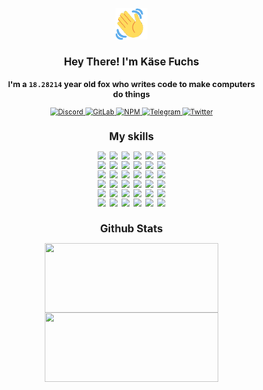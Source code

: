 <div><p align=center><img src=./resources/images/wave.gif width=64px height=64px></p><h2 align=center>Hey There! I'm Käse Fuchs</h2><h3 align=center>I'm a <code>18.28214</code> year old fox who writes code to make computers do things</h3><p align=center><a href=https://discord.com/users/507526681125322772><img alt=Discord src="https://img.shields.io/badge/Discord-5865F2?logo=discord&logoColor=white&style=flat-square#9e4152ffde89af72b1936500b4dd4535"> </a><a href=https://gitlab.com/kasefuchs><img alt=GitLab src="https://img.shields.io/badge/GitLab-330F63?logo=gitlab&logoColor=white&style=flat-square#9e4152ffde89af72b1936500b4dd4535"> </a><a href=https://npmjs.com/~kasefuchs><img alt=NPM src="https://img.shields.io/badge/NPM-CB3837?logo=npm&logoColor=white&style=flat-square#9e4152ffde89af72b1936500b4dd4535"> </a><a href=https://t.me/kasefuchs><img alt=Telegram src="https://img.shields.io/badge/Telegram-2CA5E0?logo=telegram&logoColor=white&style=flat-square#9e4152ffde89af72b1936500b4dd4535"> </a><a href=https://twitter.com/kasefuchs><img alt=Twitter src="https://img.shields.io/badge/Twitter-1DA1F2?logo=twitter&logoColor=white&style=flat-square#9e4152ffde89af72b1936500b4dd4535"></a></p><h2 align=center>My skills</h2><p align=center><a href=https://aws.amazon.com/ ><picture><source srcset="https://skillicons.dev/icons?i=aws&theme=dark#9e4152ffde89af72b1936500b4dd4535" media="(prefers-color-scheme: dark)"><source srcset="https://skillicons.dev/icons?i=aws&theme=light#9e4152ffde89af72b1936500b4dd4535" media="(prefers-color-scheme: light), (prefers-color-scheme: no-preference)"><img src="https://skillicons.dev/icons?i=aws&theme=light#9e4152ffde89af72b1936500b4dd4535"></picture></a>&nbsp;&nbsp;<a href=https://en.wikipedia.org/wiki/Bash_(Unix_shell)><picture><source srcset="https://skillicons.dev/icons?i=bash&theme=dark#9e4152ffde89af72b1936500b4dd4535" media="(prefers-color-scheme: dark)"><source srcset="https://skillicons.dev/icons?i=bash&theme=light#9e4152ffde89af72b1936500b4dd4535" media="(prefers-color-scheme: light), (prefers-color-scheme: no-preference)"><img src="https://skillicons.dev/icons?i=bash&theme=light#9e4152ffde89af72b1936500b4dd4535"></picture></a>&nbsp;&nbsp;<a href=https://discord.com/developers/docs><picture><source srcset="https://skillicons.dev/icons?i=bots&theme=dark#9e4152ffde89af72b1936500b4dd4535" media="(prefers-color-scheme: dark)"><source srcset="https://skillicons.dev/icons?i=bots&theme=light#9e4152ffde89af72b1936500b4dd4535" media="(prefers-color-scheme: light), (prefers-color-scheme: no-preference)"><img src="https://skillicons.dev/icons?i=bots&theme=light#9e4152ffde89af72b1936500b4dd4535"></picture></a>&nbsp;&nbsp;<a href=https://www.cloudflare.com/ ><picture><source srcset="https://skillicons.dev/icons?i=cloudflare&theme=dark#9e4152ffde89af72b1936500b4dd4535" media="(prefers-color-scheme: dark)"><source srcset="https://skillicons.dev/icons?i=cloudflare&theme=light#9e4152ffde89af72b1936500b4dd4535" media="(prefers-color-scheme: light), (prefers-color-scheme: no-preference)"><img src="https://skillicons.dev/icons?i=cloudflare&theme=light#9e4152ffde89af72b1936500b4dd4535"></picture></a>&nbsp;&nbsp;<a href=https://en.wikipedia.org/wiki/CSS><picture><source srcset="https://skillicons.dev/icons?i=css&theme=dark#9e4152ffde89af72b1936500b4dd4535" media="(prefers-color-scheme: dark)"><source srcset="https://skillicons.dev/icons?i=css&theme=light#9e4152ffde89af72b1936500b4dd4535" media="(prefers-color-scheme: light), (prefers-color-scheme: no-preference)"><img src="https://skillicons.dev/icons?i=css&theme=light#9e4152ffde89af72b1936500b4dd4535"></picture></a>&nbsp;&nbsp;<a href=https://www.docker.com/ ><picture><source srcset="https://skillicons.dev/icons?i=docker&theme=dark#9e4152ffde89af72b1936500b4dd4535" media="(prefers-color-scheme: dark)"><source srcset="https://skillicons.dev/icons?i=docker&theme=light#9e4152ffde89af72b1936500b4dd4535" media="(prefers-color-scheme: light), (prefers-color-scheme: no-preference)"><img src="https://skillicons.dev/icons?i=docker&theme=light#9e4152ffde89af72b1936500b4dd4535"></picture></a><br><a href=https://www.electronjs.org/ ><picture><source srcset="https://skillicons.dev/icons?i=electron&theme=dark#9e4152ffde89af72b1936500b4dd4535" media="(prefers-color-scheme: dark)"><source srcset="https://skillicons.dev/icons?i=electron&theme=light#9e4152ffde89af72b1936500b4dd4535" media="(prefers-color-scheme: light), (prefers-color-scheme: no-preference)"><img src="https://skillicons.dev/icons?i=electron&theme=light#9e4152ffde89af72b1936500b4dd4535"></picture></a>&nbsp;&nbsp;<a href=https://expressjs.com/ ><picture><source srcset="https://skillicons.dev/icons?i=express&theme=dark#9e4152ffde89af72b1936500b4dd4535" media="(prefers-color-scheme: dark)"><source srcset="https://skillicons.dev/icons?i=express&theme=light#9e4152ffde89af72b1936500b4dd4535" media="(prefers-color-scheme: light), (prefers-color-scheme: no-preference)"><img src="https://skillicons.dev/icons?i=express&theme=light#9e4152ffde89af72b1936500b4dd4535"></picture></a>&nbsp;&nbsp;<a href=https://www.figma.com/ ><picture><source srcset="https://skillicons.dev/icons?i=figma&theme=dark#9e4152ffde89af72b1936500b4dd4535" media="(prefers-color-scheme: dark)"><source srcset="https://skillicons.dev/icons?i=figma&theme=light#9e4152ffde89af72b1936500b4dd4535" media="(prefers-color-scheme: light), (prefers-color-scheme: no-preference)"><img src="https://skillicons.dev/icons?i=figma&theme=light#9e4152ffde89af72b1936500b4dd4535"></picture></a>&nbsp;&nbsp;<a href=https://firebase.google.com/ ><picture><source srcset="https://skillicons.dev/icons?i=firebase&theme=dark#9e4152ffde89af72b1936500b4dd4535" media="(prefers-color-scheme: dark)"><source srcset="https://skillicons.dev/icons?i=firebase&theme=light#9e4152ffde89af72b1936500b4dd4535" media="(prefers-color-scheme: light), (prefers-color-scheme: no-preference)"><img src="https://skillicons.dev/icons?i=firebase&theme=light#9e4152ffde89af72b1936500b4dd4535"></picture></a>&nbsp;&nbsp;<a href=https://flask.palletsprojects.com/ ><picture><source srcset="https://skillicons.dev/icons?i=flask&theme=dark#9e4152ffde89af72b1936500b4dd4535" media="(prefers-color-scheme: dark)"><source srcset="https://skillicons.dev/icons?i=flask&theme=light#9e4152ffde89af72b1936500b4dd4535" media="(prefers-color-scheme: light), (prefers-color-scheme: no-preference)"><img src="https://skillicons.dev/icons?i=flask&theme=light#9e4152ffde89af72b1936500b4dd4535"></picture></a>&nbsp;&nbsp;<a href=https://cloud.google.com/ ><picture><source srcset="https://skillicons.dev/icons?i=gcp&theme=dark#9e4152ffde89af72b1936500b4dd4535" media="(prefers-color-scheme: dark)"><source srcset="https://skillicons.dev/icons?i=gcp&theme=light#9e4152ffde89af72b1936500b4dd4535" media="(prefers-color-scheme: light), (prefers-color-scheme: no-preference)"><img src="https://skillicons.dev/icons?i=gcp&theme=light#9e4152ffde89af72b1936500b4dd4535"></picture></a><br><a href=https://git-scm.com/ ><picture><source srcset="https://skillicons.dev/icons?i=git&theme=dark#9e4152ffde89af72b1936500b4dd4535" media="(prefers-color-scheme: dark)"><source srcset="https://skillicons.dev/icons?i=git&theme=light#9e4152ffde89af72b1936500b4dd4535" media="(prefers-color-scheme: light), (prefers-color-scheme: no-preference)"><img src="https://skillicons.dev/icons?i=git&theme=light#9e4152ffde89af72b1936500b4dd4535"></picture></a>&nbsp;&nbsp;<a href=https://github.com/ ><picture><source srcset="https://skillicons.dev/icons?i=github&theme=dark#9e4152ffde89af72b1936500b4dd4535" media="(prefers-color-scheme: dark)"><source srcset="https://skillicons.dev/icons?i=github&theme=light#9e4152ffde89af72b1936500b4dd4535" media="(prefers-color-scheme: light), (prefers-color-scheme: no-preference)"><img src="https://skillicons.dev/icons?i=github&theme=light#9e4152ffde89af72b1936500b4dd4535"></picture></a>&nbsp;&nbsp;<a href=https://gitlab.com/ ><picture><source srcset="https://skillicons.dev/icons?i=gitlab&theme=dark#9e4152ffde89af72b1936500b4dd4535" media="(prefers-color-scheme: dark)"><source srcset="https://skillicons.dev/icons?i=gitlab&theme=light#9e4152ffde89af72b1936500b4dd4535" media="(prefers-color-scheme: light), (prefers-color-scheme: no-preference)"><img src="https://skillicons.dev/icons?i=gitlab&theme=light#9e4152ffde89af72b1936500b4dd4535"></picture></a>&nbsp;&nbsp;<a href=https://www.heroku.com/ ><picture><source srcset="https://skillicons.dev/icons?i=heroku&theme=dark#9e4152ffde89af72b1936500b4dd4535" media="(prefers-color-scheme: dark)"><source srcset="https://skillicons.dev/icons?i=heroku&theme=light#9e4152ffde89af72b1936500b4dd4535" media="(prefers-color-scheme: light), (prefers-color-scheme: no-preference)"><img src="https://skillicons.dev/icons?i=heroku&theme=light#9e4152ffde89af72b1936500b4dd4535"></picture></a>&nbsp;&nbsp;<a href=https://en.wikipedia.org/wiki/HTML><picture><source srcset="https://skillicons.dev/icons?i=html&theme=dark#9e4152ffde89af72b1936500b4dd4535" media="(prefers-color-scheme: dark)"><source srcset="https://skillicons.dev/icons?i=html&theme=light#9e4152ffde89af72b1936500b4dd4535" media="(prefers-color-scheme: light), (prefers-color-scheme: no-preference)"><img src="https://skillicons.dev/icons?i=html&theme=light#9e4152ffde89af72b1936500b4dd4535"></picture></a>&nbsp;&nbsp;<a href=https://en.wikipedia.org/wiki/JavaScript><picture><source srcset="https://skillicons.dev/icons?i=js&theme=dark#9e4152ffde89af72b1936500b4dd4535" media="(prefers-color-scheme: dark)"><source srcset="https://skillicons.dev/icons?i=js&theme=light#9e4152ffde89af72b1936500b4dd4535" media="(prefers-color-scheme: light), (prefers-color-scheme: no-preference)"><img src="https://skillicons.dev/icons?i=js&theme=light#9e4152ffde89af72b1936500b4dd4535"></picture></a><br><a href=https://en.wikipedia.org/wiki/Linux><picture><source srcset="https://skillicons.dev/icons?i=linux&theme=dark#9e4152ffde89af72b1936500b4dd4535" media="(prefers-color-scheme: dark)"><source srcset="https://skillicons.dev/icons?i=linux&theme=light#9e4152ffde89af72b1936500b4dd4535" media="(prefers-color-scheme: light), (prefers-color-scheme: no-preference)"><img src="https://skillicons.dev/icons?i=linux&theme=light#9e4152ffde89af72b1936500b4dd4535"></picture></a>&nbsp;&nbsp;<a href=https://mui.com/ ><picture><source srcset="https://skillicons.dev/icons?i=materialui&theme=dark#9e4152ffde89af72b1936500b4dd4535" media="(prefers-color-scheme: dark)"><source srcset="https://skillicons.dev/icons?i=materialui&theme=light#9e4152ffde89af72b1936500b4dd4535" media="(prefers-color-scheme: light), (prefers-color-scheme: no-preference)"><img src="https://skillicons.dev/icons?i=materialui&theme=light#9e4152ffde89af72b1936500b4dd4535"></picture></a>&nbsp;&nbsp;<a href=https://en.wikipedia.org/wiki/Markdown><picture><source srcset="https://skillicons.dev/icons?i=md&theme=dark#9e4152ffde89af72b1936500b4dd4535" media="(prefers-color-scheme: dark)"><source srcset="https://skillicons.dev/icons?i=md&theme=light#9e4152ffde89af72b1936500b4dd4535" media="(prefers-color-scheme: light), (prefers-color-scheme: no-preference)"><img src="https://skillicons.dev/icons?i=md&theme=light#9e4152ffde89af72b1936500b4dd4535"></picture></a>&nbsp;&nbsp;<a href=https://www.mongodb.com/ ><picture><source srcset="https://skillicons.dev/icons?i=mongodb&theme=dark#9e4152ffde89af72b1936500b4dd4535" media="(prefers-color-scheme: dark)"><source srcset="https://skillicons.dev/icons?i=mongodb&theme=light#9e4152ffde89af72b1936500b4dd4535" media="(prefers-color-scheme: light), (prefers-color-scheme: no-preference)"><img src="https://skillicons.dev/icons?i=mongodb&theme=light#9e4152ffde89af72b1936500b4dd4535"></picture></a>&nbsp;&nbsp;<a href=https://www.mysql.com/ ><picture><source srcset="https://skillicons.dev/icons?i=mysql&theme=dark#9e4152ffde89af72b1936500b4dd4535" media="(prefers-color-scheme: dark)"><source srcset="https://skillicons.dev/icons?i=mysql&theme=light#9e4152ffde89af72b1936500b4dd4535" media="(prefers-color-scheme: light), (prefers-color-scheme: no-preference)"><img src="https://skillicons.dev/icons?i=mysql&theme=light#9e4152ffde89af72b1936500b4dd4535"></picture></a>&nbsp;&nbsp;<a href=https://nextjs.org/ ><picture><source srcset="https://skillicons.dev/icons?i=nextjs&theme=dark#9e4152ffde89af72b1936500b4dd4535" media="(prefers-color-scheme: dark)"><source srcset="https://skillicons.dev/icons?i=nextjs&theme=light#9e4152ffde89af72b1936500b4dd4535" media="(prefers-color-scheme: light), (prefers-color-scheme: no-preference)"><img src="https://skillicons.dev/icons?i=nextjs&theme=light#9e4152ffde89af72b1936500b4dd4535"></picture></a><br><a href=https://nodejs.org/en/ ><picture><source srcset="https://skillicons.dev/icons?i=nodejs&theme=dark#9e4152ffde89af72b1936500b4dd4535" media="(prefers-color-scheme: dark)"><source srcset="https://skillicons.dev/icons?i=nodejs&theme=light#9e4152ffde89af72b1936500b4dd4535" media="(prefers-color-scheme: light), (prefers-color-scheme: no-preference)"><img src="https://skillicons.dev/icons?i=nodejs&theme=light#9e4152ffde89af72b1936500b4dd4535"></picture></a>&nbsp;&nbsp;<a href=https://www.postgresql.org/ ><picture><source srcset="https://skillicons.dev/icons?i=postgres&theme=dark#9e4152ffde89af72b1936500b4dd4535" media="(prefers-color-scheme: dark)"><source srcset="https://skillicons.dev/icons?i=postgres&theme=light#9e4152ffde89af72b1936500b4dd4535" media="(prefers-color-scheme: light), (prefers-color-scheme: no-preference)"><img src="https://skillicons.dev/icons?i=postgres&theme=light#9e4152ffde89af72b1936500b4dd4535"></picture></a>&nbsp;&nbsp;<a href=https://learn.microsoft.com/en-us/powershell/ ><picture><source srcset="https://skillicons.dev/icons?i=powershell&theme=dark#9e4152ffde89af72b1936500b4dd4535" media="(prefers-color-scheme: dark)"><source srcset="https://skillicons.dev/icons?i=powershell&theme=light#9e4152ffde89af72b1936500b4dd4535" media="(prefers-color-scheme: light), (prefers-color-scheme: no-preference)"><img src="https://skillicons.dev/icons?i=powershell&theme=light#9e4152ffde89af72b1936500b4dd4535"></picture></a>&nbsp;&nbsp;<a href=https://www.python.org/ ><picture><source srcset="https://skillicons.dev/icons?i=py&theme=dark#9e4152ffde89af72b1936500b4dd4535" media="(prefers-color-scheme: dark)"><source srcset="https://skillicons.dev/icons?i=py&theme=light#9e4152ffde89af72b1936500b4dd4535" media="(prefers-color-scheme: light), (prefers-color-scheme: no-preference)"><img src="https://skillicons.dev/icons?i=py&theme=light#9e4152ffde89af72b1936500b4dd4535"></picture></a>&nbsp;&nbsp;<a href=https://www.raspberrypi.org/ ><picture><source srcset="https://skillicons.dev/icons?i=raspberrypi&theme=dark#9e4152ffde89af72b1936500b4dd4535" media="(prefers-color-scheme: dark)"><source srcset="https://skillicons.dev/icons?i=raspberrypi&theme=light#9e4152ffde89af72b1936500b4dd4535" media="(prefers-color-scheme: light), (prefers-color-scheme: no-preference)"><img src="https://skillicons.dev/icons?i=raspberrypi&theme=light#9e4152ffde89af72b1936500b4dd4535"></picture></a>&nbsp;&nbsp;<a href=https://reactjs.org/ ><picture><source srcset="https://skillicons.dev/icons?i=react&theme=dark#9e4152ffde89af72b1936500b4dd4535" media="(prefers-color-scheme: dark)"><source srcset="https://skillicons.dev/icons?i=react&theme=light#9e4152ffde89af72b1936500b4dd4535" media="(prefers-color-scheme: light), (prefers-color-scheme: no-preference)"><img src="https://skillicons.dev/icons?i=react&theme=light#9e4152ffde89af72b1936500b4dd4535"></picture></a><br><a href=https://redux.js.org/ ><picture><source srcset="https://skillicons.dev/icons?i=redux&theme=dark#9e4152ffde89af72b1936500b4dd4535" media="(prefers-color-scheme: dark)"><source srcset="https://skillicons.dev/icons?i=redux&theme=light#9e4152ffde89af72b1936500b4dd4535" media="(prefers-color-scheme: light), (prefers-color-scheme: no-preference)"><img src="https://skillicons.dev/icons?i=redux&theme=light#9e4152ffde89af72b1936500b4dd4535"></picture></a>&nbsp;&nbsp;<a href=https://en.wikipedia.org/wiki/Regular_expression><picture><source srcset="https://skillicons.dev/icons?i=regex&theme=dark#9e4152ffde89af72b1936500b4dd4535" media="(prefers-color-scheme: dark)"><source srcset="https://skillicons.dev/icons?i=regex&theme=light#9e4152ffde89af72b1936500b4dd4535" media="(prefers-color-scheme: light), (prefers-color-scheme: no-preference)"><img src="https://skillicons.dev/icons?i=regex&theme=light#9e4152ffde89af72b1936500b4dd4535"></picture></a>&nbsp;&nbsp;<a href=https://en.wikipedia.org/wiki/Sass_(stylesheet_language)><picture><source srcset="https://skillicons.dev/icons?i=sass&theme=dark#9e4152ffde89af72b1936500b4dd4535" media="(prefers-color-scheme: dark)"><source srcset="https://skillicons.dev/icons?i=sass&theme=light#9e4152ffde89af72b1936500b4dd4535" media="(prefers-color-scheme: light), (prefers-color-scheme: no-preference)"><img src="https://skillicons.dev/icons?i=sass&theme=light#9e4152ffde89af72b1936500b4dd4535"></picture></a>&nbsp;&nbsp;<a href=https://www.typescriptlang.org/ ><picture><source srcset="https://skillicons.dev/icons?i=ts&theme=dark#9e4152ffde89af72b1936500b4dd4535" media="(prefers-color-scheme: dark)"><source srcset="https://skillicons.dev/icons?i=ts&theme=light#9e4152ffde89af72b1936500b4dd4535" media="(prefers-color-scheme: light), (prefers-color-scheme: no-preference)"><img src="https://skillicons.dev/icons?i=ts&theme=light#9e4152ffde89af72b1936500b4dd4535"></picture></a>&nbsp;&nbsp;<a href=https://unity.com/ ><picture><source srcset="https://skillicons.dev/icons?i=unity&theme=dark#9e4152ffde89af72b1936500b4dd4535" media="(prefers-color-scheme: dark)"><source srcset="https://skillicons.dev/icons?i=unity&theme=light#9e4152ffde89af72b1936500b4dd4535" media="(prefers-color-scheme: light), (prefers-color-scheme: no-preference)"><img src="https://skillicons.dev/icons?i=unity&theme=light#9e4152ffde89af72b1936500b4dd4535"></picture></a>&nbsp;&nbsp;<a href=https://workers.cloudflare.com/ ><picture><source srcset="https://skillicons.dev/icons?i=workers&theme=dark#9e4152ffde89af72b1936500b4dd4535" media="(prefers-color-scheme: dark)"><source srcset="https://skillicons.dev/icons?i=workers&theme=light#9e4152ffde89af72b1936500b4dd4535" media="(prefers-color-scheme: light), (prefers-color-scheme: no-preference)"><img src="https://skillicons.dev/icons?i=workers&theme=light#9e4152ffde89af72b1936500b4dd4535"></picture></a><br></p><h2 align=center>Github Stats</h2><p align=center><picture><source srcset="https://github-readme-stats-kasefuchs.vercel.app/api/?count_private=true&hide_border=true&hide_rank=true&line_height=20&hide_title=true&username=Kasefuchs&theme=dark#9e4152ffde89af72b1936500b4dd4535" media="(prefers-color-scheme: dark)"><source srcset="https://github-readme-stats-kasefuchs.vercel.app/api/?count_private=true&hide_border=true&hide_rank=true&line_height=20&hide_title=true&username=Kasefuchs&theme=light#9e4152ffde89af72b1936500b4dd4535" media="(prefers-color-scheme: light), (prefers-color-scheme: no-preference)"><img align=middle width=350 height=140 src="https://github-readme-stats-kasefuchs.vercel.app/api/?count_private=true&hide_border=true&hide_rank=true&line_height=20&hide_title=true&username=Kasefuchs&theme=light#9e4152ffde89af72b1936500b4dd4535"></picture><picture><source srcset="https://github-readme-stats-kasefuchs.vercel.app/api/top-langs/?count_private=true&hide_border=true&layout=compact&username=Kasefuchs&theme=dark#9e4152ffde89af72b1936500b4dd4535" media="(prefers-color-scheme: dark)"><source srcset="https://github-readme-stats-kasefuchs.vercel.app/api/top-langs/?count_private=true&hide_border=true&layout=compact&username=Kasefuchs&theme=light#9e4152ffde89af72b1936500b4dd4535" media="(prefers-color-scheme: light), (prefers-color-scheme: no-preference)"><img align=middle width=350 height=140 src="https://github-readme-stats-kasefuchs.vercel.app/api/top-langs/?count_private=true&hide_border=true&layout=compact&username=Kasefuchs&theme=light#9e4152ffde89af72b1936500b4dd4535"></picture></p><img src="https://hit.yhype.me/github/profile?user_id=64592097#9e4152ffde89af72b1936500b4dd4535" alt=""></div>
